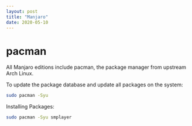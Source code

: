 ```yaml
---
layout: post
title: "Manjaro"
date: 2020-05-10
---
```


# pacman
All Manjaro editions include pacman, the package manager from upstream Arch Linux.

To update the package database and update all packages on the system:

```bash
sudo pacman -Syu
```

Installing Packages:

```bash
sudo pacman -Syu smplayer
```